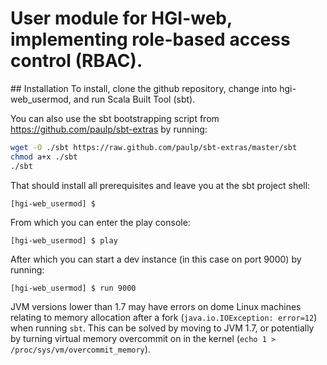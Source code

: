 # User module for HGI-web, implementing role-based access control (RBAC). 

## Installation
To install, clone the github repository, change into hgi-web_usermod, and run Scala Built Tool (sbt).

You can also use the sbt bootstrapping script from https://github.com/paulp/sbt-extras by running:

```sh
wget -O ./sbt https://raw.github.com/paulp/sbt-extras/master/sbt
chmod a+x ./sbt
./sbt
```

That should install all prerequisites and leave you at the sbt project shell:
```
[hgi-web_usermod] $
```

From which you can enter the play console:
```
[hgi-web_usermod] $ play
```

After which you can start a dev instance (in this case on port 9000) by running:
```
[hgi-web_usermod] $ run 9000
```

JVM versions lower than 1.7 may have errors on dome Linux machines relating to memory allocation after a fork (`java.io.IOException: error=12`) when running `sbt`. This can be solved by moving to JVM 1.7, or potentially by turning virtual memory overcommit on in the kernel (`echo 1 > /proc/sys/vm/overcommit_memory`).

